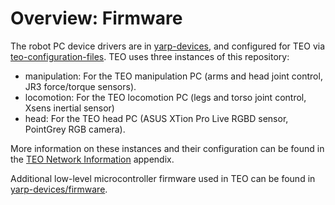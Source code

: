 # Overview: Firmware

The robot PC device drivers are in [yarp-devices](https://github.com/roboticslab-uc3m/yarp-devices), and configured for TEO via [teo-configuration-files](https://github.com/roboticslab-uc3m/teo-configuration-files). TEO uses three instances of this repository:

* manipulation: For the TEO manipulation PC \(arms and head joint control, JR3 force/torque sensors\).
* locomotion: For the TEO locomotion PC \(legs and torso joint control, Xsens inertial sensor\)
* head: For the TEO head PC \(ASUS XTion Pro Live RGBD sensor, PointGrey RGB camera\).

More information on these instances and their configuration can be found in the [TEO Network Information](../appendix/c-teo-network-information.md) appendix.

Additional low-level microcontroller firmware used in TEO can be found in [yarp-devices/firmware](https://github.com/roboticslab-uc3m/yarp-devices/tree/master/firmware).
